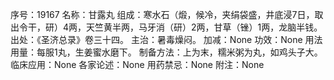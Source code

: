 序号：19167
名称：甘露丸
组成：寒水石（煅，候冷，夹绢袋盛，井底浸7日，取出令干，研）4两，天竺黄半两，马牙消（研）2两，甘草（锉）1两，龙脑半钱。
出处：《圣济总录》卷三十四。
主治：暑毒燥闷。
加减：None
功效：None
用法用量：每服1丸，生姜蜜水磨下。
制备方法：上为末，糯米粥为丸，如鸡头子大。
临床应用：None
各家论述：None
用药禁忌：None
附注：None
